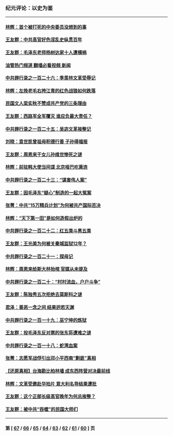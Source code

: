 ### 纪元评论：以史为鉴
---
#### [林辉：首个被打死的中央委员没想到的事](../../pages/nsc1028/n13987400.md?05040330) 
#### [王友群：中共高官好色淫乱史纵贯百年](../../pages/nsc1028/n13986035.md?05040330) 
#### [王友群：毛泽东老师杨树达家十人遭横祸](../../pages/nsc1028/n13984103.md?05040330) 
#### [油管热门频道 翻墙必看视频 新闻](ok?05040330)
#### [中共罪行录之一百二十六：季羡林文革受辱记](../../pages/nsc1028/n13980310.md?05040330) 
#### [林辉：左挽老毛右挎江青的红色战狼如何跌落](../../pages/nsc1028/n13979615.md?05040330) 
#### [民国文人梁实秋不赞成共产党的三条理由](../../pages/nsc1028/n13979403.md?05040330) 
#### [王友群：西路军全军覆灭 谁应负最大责任？](../../pages/nsc1028/n13975235.md?05040330) 
#### [中共罪行录之一百二十五：吴宓文革挨整记](../../pages/nsc1028/n13975630.md?05040330) 
#### [刘晓：袁世凯曾祖母积德行善 子孙得福报](../../pages/nsc1028/n13975138.md?05040330) 
#### [王友群：周恩来干女儿孙维世惨死之谜](../../pages/nsc1028/n13972452.md?05040330) 
#### [林辉：前驻韩大使当间谍 北京哑巴吃黄连](../../pages/nsc1028/n13971434.md?05040330) 
#### [中共罪行录之一百二十三：“谋害伟人案”](../../pages/nsc1028/n13972044.md?05040330) 
#### [王友群：因毛泽东“疑心”制造的一起大冤案](../../pages/nsc1028/n13967794.md?05040330) 
#### [张菁：中共“15万精兵计划”为何被共产国际否决](../../pages/nsc1028/n13967677.md?05040330) 
#### [林辉：“天下第一田”是如何造假出炉的](../../pages/nsc1028/n13965823.md?05040330) 
#### [中共罪行录之一百二十二：红五类斗黑五类](../../pages/nsc1028/n13965024.md?05040330) 
#### [王友群：王光美为何被关秦城监狱12年？](../../pages/nsc1028/n13963422.md?05040330) 
#### [中共罪行录之一百二十一：探母记](../../pages/nsc1028/n13961437.md?05040330) 
#### [林辉：周恩来给斯大林抬棺 官媒从未提及](../../pages/nsc1028/n13961173.md?05040330) 
#### [中共罪行录之一百二十：“村村流血，户户斗争”](../../pages/nsc1028/n13959433.md?05040330) 
#### [王友群：陈独秀五次拒绝去莫斯科之谜](../../pages/nsc1028/n13957232.md?05040330) 
#### [君泽：善恶一念之间 结果迥若天渊](../../pages/nsc1028/n13954961.md?05040330) 
#### [中共罪行录之一百一十九：巫宁坤的炼狱](../../pages/nsc1028/n13953203.md?05040330) 
#### [王友群：投毛泽东反对票的张东荪遭难之谜](../../pages/nsc1028/n13951901.md?05040330) 
#### [中共罪行录之一百一十八：蛇湾血案](../../pages/nsc1028/n13950784.md?05040330) 
#### [张菁：志愿军战俘引出邓小平西南“剿匪”真相](../../pages/nsc1028/n13950241.md?05040330) 
#### [【还原真相】台海勘比柏林墙 成东西阵营对决最前线](../../pages/nsc1028/n13948147.md?05040330) 
#### [林辉：文革受邀赴华拍片 意大利名导结果遭批](../../pages/nsc1028/n13945883.md?05040330) 
#### [王友群：这个正部长级高官晚年为何总挨整？](../../pages/nsc1028/n13943816.md?05040330) 
#### [王友群：被中共“吞噬”的民国大师们](../../pages/nsc1028/n13942620.md?05040330) 

---
#### 第 [ [67](./67.md?05040330) / [66](./66.md?05040330) / [65](./65.md?05040330) / [64](./64.md?05040330) / [63](./63.md?05040330) / [62](./62.md?05040330) / [61](./61.md?05040330) / [60](./60.md?05040330) ] 页
